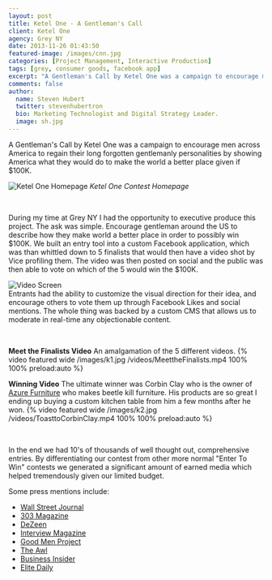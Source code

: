 ```yaml
---
layout: post
title: Ketel One - A Gentleman's Call
client: Ketel One
agency: Grey NY
date: 2013-11-26 01:43:50
featured-image: /images/cnn.jpg
categories: [Project Management, Interactive Production]
tags: [grey, consumer goods, facebook app]
excerpt: "A Gentleman's Call by Ketel One was a campaign to encourage men across America to regain their long forgotten gentlemanly personalities by showing America what they would do to make the world a better place if given $100K."
comments: false
author:
  name: Steven Hubert
  twitter: stevenhubertron
  bio: Marketing Technologist and Digital Strategy Leader.
  image: sh.jpg
---
```


A Gentleman's Call by Ketel One was a campaign to encourage men across America to regain their long forgotten gentlemanly personalities by showing America what they would do to make the world a better place given if $100K.

![Ketel One Homepage](/images/ketel1.jpg)
_Ketel One Contest Homepage_

<br />

During my time at Grey NY I had the opportunity to executive produce this project. The ask was simple. Encourage gentleman around the US to describe how they make world a better place in order to possibly win $100K. We built an entry tool into a custom Facebook application, which was than whittled down to 5 finalists that would then have a video shot by Vice profiling them. The video was then posted on social and the public was then able to vote on which of the 5 would win the $100K.
<br />

![Video Screen](/images/ketel2.jpg)
<br />
Entrants had the ability to customize the visual direction for their idea, and encourage others to vote them up through Facebook Likes and social mentions. The whole thing was backed by a custom CMS that allows us to moderate in real-time any objectionable content.

<br />

**Meet the Finalists Video**
An amalgamation of the 5 different videos.
{% video featured wide /images/k1.jpg /videos/MeettheFinalists.mp4  100% 100% preload:auto %}

**Winning Video**
The ultimate winner was Corbin Clay who is the owner of [Azure Furniture](https://azurefurniture.com/) who makes beetle kill furniture. His products are so great I ending up buying a custom kitchen table from him a few months after he won.
{% video featured wide /images/k2.jpg /videos/ToasttoCorbinClay.mp4  100% 100% preload:auto %}

<br />

In the end we had 10's of thousands of well thought out, comprehensive entries. By differentiating our contest from other more normal "Enter To Win" contests we generated a significant amount of earned media which helped tremendously given our limited budget.

Some press mentions include:

- [Wall Street Journal](http://online.wsj.com/article/PR-CO-20130125-910422.html)<br />
- [303 Magazine](http://303magazine.com/2013/01/50-shades-of-green-mpb-meets-mvp/)<br />
- [DeZeen](http://www.dezeen.com/2012/07/20/call-for-entries-to-a-gentlemans-call-for-ketel-one-vodka/)<br />
- [Interview Magazine](http://www.interviewmagazine.com/culture/ketel-one-a-gentlemans-call/)<br />
- [Good Men Project](http://goodmenproject.com/good-work/ketel-one-and-gq-issue-a-gentlemans-call/)<br />
- [The Awl](http://www.theawl.com/2012/11/ketel-one-sponsored)<br />
- [Business Insider](http://www.businessinsider.com/ketel-one-gentlemans-call-2012-7)<br />
- [Elite Daily](http://elitedaily.com/money/entrepreneurship/gentlemans-call-gq-ketel-pursuit/)
